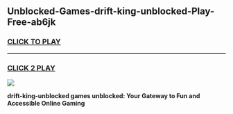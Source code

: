 
## Unblocked-Games-drift-king-unblocked-Play-Free-ab6jk
<h3>
<a href="https://premium76.site?title=drift-king-unblocked&ref=15A">CLICK TO PLAY</a></h3>
<hr>

<h3>
<a href="https://premium76.site?title=drift-king-unblocked&ref=15A">CLICK 2 PLAY</a>
  
</h3>

<a href="https://premium76.site?title=drift-king-unblocked&ref=15A"><img src="https://clearcache.store/games.png"></a>


**drift-king-unblocked games unblocked: Your Gateway to Fun and Accessible Online Gaming**
